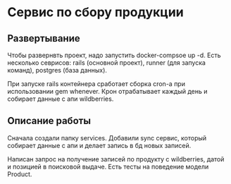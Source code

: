 # Сервис по сбору продукции

## Развертывание

Чтобы развернвть проект, надо запустить docker-compsoe up -d. 
Есть несколько севрисов: rails (основной проект),
runner (для запуска команд), postgres (база данных).

При запуске rails контейнера сработает сборка cron-a 
при использовании gem whenever.
Крон отрабатывает каждый день и собирает данные 
с апи wildberries. 

## Описание работы
Сначала создали папку services. Добавили sync сервис,
который собирает данные с апи и делает запись в бд 
новых записей.

Написан запрос на получение записей по продукту с 
wildberries, датой и позицией в поисковой выдаче.
Есть тесты на поведение модели Product. 